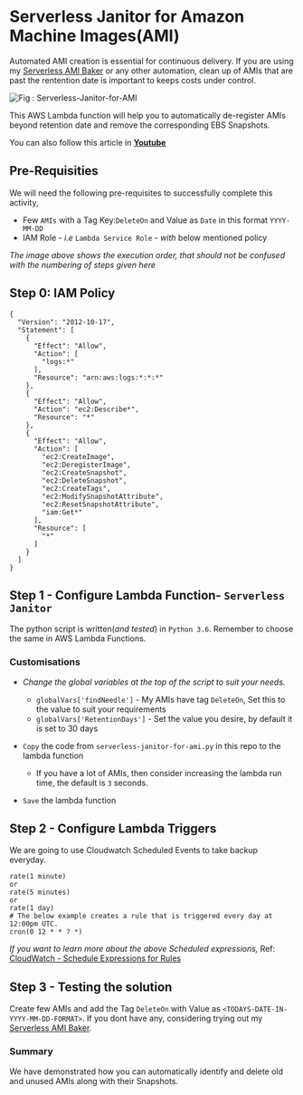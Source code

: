 # Serverless Janitor for Amazon Machine Images(AMI)
Automated AMI creation is essential for continuous delivery. If you are using my [Serverless AMI Baker](https://github.com/miztiik/Serverless-AMI-Baker/blob/master/README.MD) or any other automation, clean up of AMIs that are past the rentention date is important to keeps costs under control.

![Fig : Serverless-Janitor-for-AMI](https://raw.githubusercontent.com/miztiik/serverless-janitor-for-ami/master/images/serverless-janitor-for-ami.png)

This AWS Lambda function will help you to automatically de-register AMIs beyond retention date and remove the corresponding EBS Snapshots.

You can also follow this article in **[Youtube](https://www.youtube.com/watch?v=tCeK7sEgjvw&t=0s&list=PLxzKY3wu0_FKok5gI1v4g4S-g-PLaW9YD&index=24)**

## Pre-Requisities
We will need the following pre-requisites to successfully complete this activity,
- Few `AMIs` with a Tag Key:`DeleteOn` and Value as `Date` in this format `YYYY-MM-DD`
- IAM Role - _i.e_ `Lambda Service Role` - _with_ below mentioned policy

_The image above shows the execution order, that should not be confused with the numbering of steps given here_

## Step 0: IAM Policy
```
{
  "Version": "2012-10-17",
  "Statement": [
    {
      "Effect": "Allow",
      "Action": [
        "logs:*"
      ],
      "Resource": "arn:aws:logs:*:*:*"
    },
    {
      "Effect": "Allow",
      "Action": "ec2:Describe*",
      "Resource": "*"
    },
    {
      "Effect": "Allow",
      "Action": [
        "ec2:CreateImage",
        "ec2:DeregisterImage",
        "ec2:CreateSnapshot",
        "ec2:DeleteSnapshot",
        "ec2:CreateTags",
        "ec2:ModifySnapshotAttribute",
        "ec2:ResetSnapshotAttribute",
        "iam:Get*"
      ],
      "Resource": [
        "*"
      ]
    }
  ]
}
```

## Step 1 - Configure Lambda Function- `Serverless Janitor`
The python script is written(_and tested_) in `Python 3.6`. Remember to choose the same in AWS Lambda Functions.

### Customisations
- _Change the global variables at the top of the script to suit your needs._
  - `globalVars['findNeedle']` - My AMIs have tag `DeleteOn`, Set this to the value to suit your requirements
  - `globalVars['RetentionDays']` - Set the value you desire, by default it is set to 30 days

- `Copy` the code from `serverless-janitor-for-ami.py` in this repo to the lambda function
  - If you have a lot of AMIs, then consider increasing the lambda run time, the default is `3` seconds.
 - `Save` the lambda function


## Step 2 - Configure Lambda Triggers
We are going to use Cloudwatch Scheduled Events to take backup everyday.
```
rate(1 minute)
or
rate(5 minutes)
or
rate(1 day)
# The below example creates a rule that is triggered every day at 12:00pm UTC.
cron(0 12 * * ? *)
```
_If you want to learn more about the above Scheduled expressions,_ Ref: [CloudWatch - Schedule Expressions for Rules](http://docs.aws.amazon.com/AmazonCloudWatch/latest/events/ScheduledEvents.html#RateExpressions)

## Step 3 - Testing the solution
Create few AMIs and add the Tag `DeleteOn` with Value as `<TODAYS-DATE-IN-YYYY-MM-DD-FORMAT>`.
If you dont have any, considering trying out my [Serverless AMI Baker](https://github.com/miztiik/Serverless-AMI-Baker/blob/master/README.MD).

### Summary
We have demonstrated how you can automatically identify and delete old and unused AMIs along with their Snapshots.

